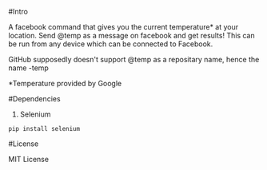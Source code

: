 #Intro

A facebook command that gives you the current temperature* at your location. Send @temp as a message on facebook and get results! 
This can be run from any device which can be connected to Facebook.

GitHub supposedly doesn't support @temp as a repositary name, hence the name -temp

*Temperature provided by Google

#Dependencies

1. Selenium

`pip install selenium`

#License

MIT License




